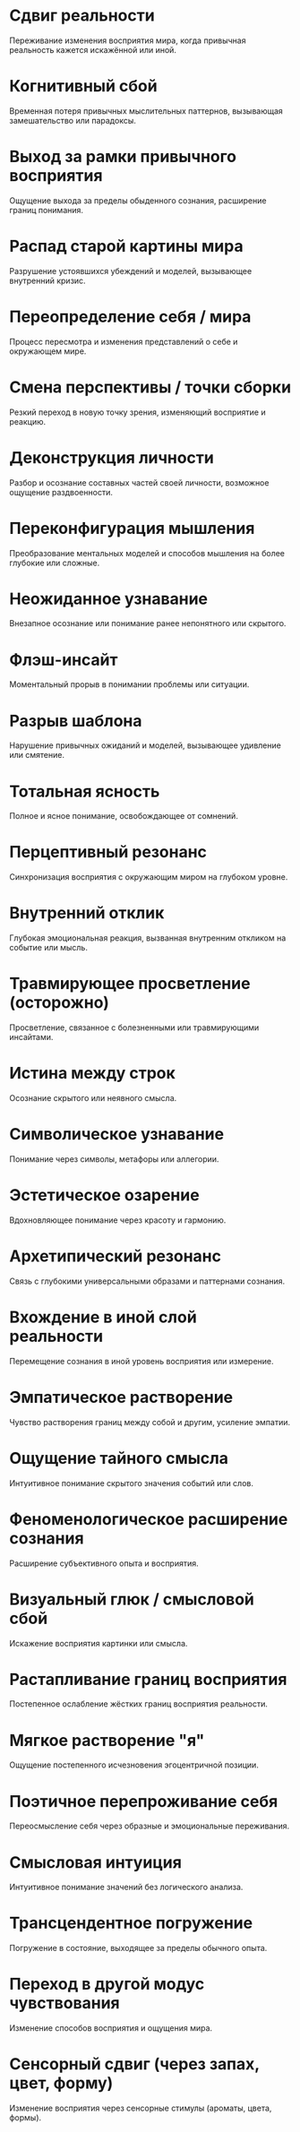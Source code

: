 <!-- type: effect -->
# Сдвиг реальности
Переживание изменения восприятия мира, когда привычная реальность кажется искажённой или иной.

<!-- type: effect -->
# Когнитивный сбой
Временная потеря привычных мыслительных паттернов, вызывающая замешательство или парадоксы.

<!-- type: effect -->
# Выход за рамки привычного восприятия
Ощущение выхода за пределы обыденного сознания, расширение границ понимания.

<!-- type: effect -->
# Распад старой картины мира
Разрушение устоявшихся убеждений и моделей, вызывающее внутренний кризис.

<!-- type: effect -->
# Переопределение себя / мира
Процесс пересмотра и изменения представлений о себе и окружающем мире.

<!-- type: effect -->
# Смена перспективы / точки сборки
Резкий переход в новую точку зрения, изменяющий восприятие и реакцию.

<!-- type: effect -->
# Деконструкция личности
Разбор и осознание составных частей своей личности, возможное ощущение раздвоенности.

<!-- type: effect -->
# Переконфигурация мышления
Преобразование ментальных моделей и способов мышления на более глубокие или сложные.

<!-- type: effect -->
# Неожиданное узнавание
Внезапное осознание или понимание ранее непонятного или скрытого.

<!-- type: effect -->
# Флэш-инсайт
Моментальный прорыв в понимании проблемы или ситуации.

<!-- type: effect -->
# Разрыв шаблона
Нарушение привычных ожиданий и моделей, вызывающее удивление или смятение.

<!-- type: effect -->
# Тотальная ясность
Полное и ясное понимание, освобождающее от сомнений.

<!-- type: effect -->
# Перцептивный резонанс
Синхронизация восприятия с окружающим миром на глубоком уровне.

<!-- type: effect -->
# Внутренний отклик
Глубокая эмоциональная реакция, вызванная внутренним откликом на событие или мысль.

<!-- type: effect -->
# Травмирующее просветление (осторожно)
Просветление, связанное с болезненными или травмирующими инсайтами.

<!-- type: effect -->
# Истина между строк
Осознание скрытого или неявного смысла.

<!-- type: effect -->
# Символическое узнавание
Понимание через символы, метафоры или аллегории.

<!-- type: effect -->
# Эстетическое озарение
Вдохновляющее понимание через красоту и гармонию.

<!-- type: effect -->
# Архетипический резонанс
Связь с глубокими универсальными образами и паттернами сознания.

<!-- type: effect -->
# Вхождение в иной слой реальности
Перемещение сознания в иной уровень восприятия или измерение.

<!-- type: effect -->
# Эмпатическое растворение
Чувство растворения границ между собой и другим, усиление эмпатии.

<!-- type: effect -->
# Ощущение тайного смысла
Интуитивное понимание скрытого значения событий или слов.

<!-- type: effect -->
# Феноменологическое расширение сознания
Расширение субъективного опыта и восприятия.

<!-- type: effect -->
# Визуальный глюк / смысловой сбой
Искажение восприятия картинки или смысла.

<!-- type: effect -->
# Растапливание границ восприятия
Постепенное ослабление жёстких границ восприятия реальности.

<!-- type: effect -->
# Мягкое растворение "я"
Ощущение постепенного исчезновения эгоцентричной позиции.

<!-- type: effect -->
# Поэтичное перепроживание себя
Переосмысление себя через образные и эмоциональные переживания.

<!-- type: effect -->
# Смысловая интуиция
Интуитивное понимание значений без логического анализа.

<!-- type: effect -->
# Трансцендентное погружение
Погружение в состояние, выходящее за пределы обычного опыта.

<!-- type: effect -->
# Переход в другой модус чувствования
Изменение способов восприятия и ощущения мира.

<!-- type: effect -->
# Сенсорный сдвиг (через запах, цвет, форму)
Изменение восприятия через сенсорные стимулы (ароматы, цвета, формы).
